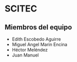 # SCITEC
## Miembros del equipo
- Edith Escobedo Aguirre
- Miguel Angel Marin Encina
- Héctor Meléndez
- Juan  Manuel
